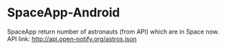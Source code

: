 # SpaceApp-Android
SpaceApp return number of astronauts (from API) which are in Space now.
API link: http://api.open-notify.org/astros.json
